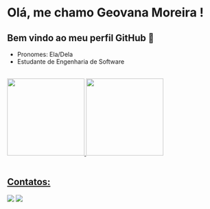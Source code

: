 # Olá, me chamo Geovana Moreira ! 
## Bem vindo ao meu perfil GitHub 👋
<ul>
  <li>Pronomes: Ela/Dela</li>
  <li>Estudante de Engenharia de Software</li>
</ul>

<br>

<div>
<a href="https://github.com/geovanamoreira">
<img loading="lazy" height="180em" src="https://github-readme-stats.vercel.app/api/top-langs/?username=geovanamoreira&layout=compact&langs_count=7&theme=dracula"/>
<img loading="lazy" height="180em" src="https://github-readme-stats.vercel.app/api?username=geovanamoreira&show_icons=true&theme=dracula&include_all_commits=true&count_private=true"/>
</div>

<br>

## Contatos:
<div>
<a href = "mailto:geovanamoreira907@gmail.com"><img loading="lazy" src="https://img.shields.io/badge/Gmail-D14836?style=for-the-badge&logo=gmail&logoColor=white" target="_blank"></a>
<a href="https://www.linkedin.com/in/geovana-moreira-0b5243273/" target="_blank"><img loading="lazy" src="https://img.shields.io/badge/-LinkedIn-%230077B5?style=for-the-badge&logo=linkedin&logoColor=white" target="_blank"></a>   
</div>
